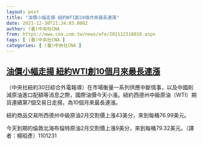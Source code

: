 ```yaml
---
layout: post
title: "油價小幅走揚 紐約WTI創10個月來最長連漲"
date: 2021-12-30T21:34:03.000Z
author: (臺)中央社CNA
from: https://www.cna.com.tw/news/afe/202112310010.aspx
tags: [ (臺)中央社CNA ]
categories: [ (臺)中央社CNA ]
---
```

<!--1640900043000-->
[油價小幅走揚 紐約WTI創10個月來最長連漲](https://www.cna.com.tw/news/afe/202112310010.aspx)
------

<div>
<div></div><div><p>（中央社紐約30日綜合外電報導）在市場衡量一系列供應中斷情事，以及中國削減原油進口配額等消息之際，國際油價今天小漲。紐約西德州中級原油（WTI）期貨連續第7個交易日走揚，為10個月來最長連漲。</p><p>紐約商品交易所西德州中級原油2月交割價上漲43美分，來到每桶76.99美元。</p><p>今天到期的倫敦北海布倫特原油2月交割價上漲9美分，來到每桶79.32美元。（譯者：楊昭彥）1101231</p></div>
</div>

